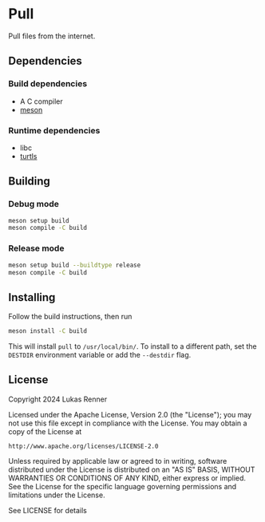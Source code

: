 # Pull
Pull files from the internet.

## Dependencies
### Build dependencies
- A C compiler
- [meson](https://github.com/mesonbuild/meson)

### Runtime dependencies
- libc
- [turtls](https://github.com/lukasvrenner/turtls)

## Building
### Debug mode
```bash
meson setup build
meson compile -C build
```

### Release mode
```bash
meson setup build --buildtype release
meson compile -C build
```

## Installing
Follow the build instructions, then run
```bash
meson install -C build
```
This will install `pull` to `/usr/local/bin/`. To install to a different path,
set the `DESTDIR` environment variable or add the `--destdir` flag.

## License
Copyright 2024 Lukas Renner

Licensed under the Apache License, Version 2.0 (the "License");
you may not use this file except in compliance with the License.
You may obtain a copy of the License at

    http://www.apache.org/licenses/LICENSE-2.0

Unless required by applicable law or agreed to in writing, software
distributed under the License is distributed on an "AS IS" BASIS,
WITHOUT WARRANTIES OR CONDITIONS OF ANY KIND, either express or implied.
See the License for the specific language governing permissions and
limitations under the License.

See LICENSE for details
